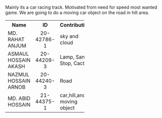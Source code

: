 Mainly its a car racing track. Motivated from need for speed most wanted game.
We are going to do a moving car object on the road in hill area.

<html>
<head>
<table style="width:50%">
  <tr>
    <th>Name</th>
    <th>ID</th>
    <th>Contribution</th>
  </tr>
  <tr>
    <td>MD. RAHAT ANJUM</td>
    <td><center>20-42786-1</center></td>
    <td>sky and cloud</td>
  </tr>
  <tr>
    <td>ASMAUL HOSSAIN AKASH</td>
    <td><center>20-44209-3</center></td>
    <td>Lamp, Sand, Stop, Cactus</td>
  </tr>
  <tr>
    <td>NAZMUL HOSSAIN ARNOB</td>
    <td><center>20-44240-3</center></td>
    <td>Road </td>
  </tr>
  </tr>
  <td>MD. ABID HOSSAIN</td>
    <td><center>21-44375-1</center></td>
    <td>car,hill,and moving object </td>
  </tr>
</table>
</head>
<body></body
</html>
